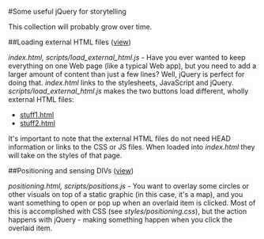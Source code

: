 #Some useful jQuery for storytelling

This collection will probably grow over time.

##Loading external HTML files ([view](http://macloo.github.io/jQuery_useful/index.html))

*index.html, scripts/load_external_html.js* - Have you ever wanted to keep 
everything on one Web page (like a typical Web app), but you need to add a 
larger amount of content than just a few lines? Well, jQuery is perfect for 
doing that. *index.html* links to the stylesheets, JavaScript and jQuery. 
*scripts/load_external_html.js* makes the two buttons load different, wholly 
external HTML files:

* [stuff1.html](http://macloo.github.io/jQuery_useful/stuff1.html)
* [stuff2.html](http://macloo.github.io/jQuery_useful/stuff2.html)

It's important to note that the external HTML files do not need HEAD information 
or links to the CSS or JS files. When loaded into *index.html* they will take on 
the styles of that page. 

##Positioning and sensing DIVs ([view](http://macloo.github.io/jQuery_useful/positioning.html))

*positioning.html, scripts/positions.js* - You want to overlay some circles or other visuals on top of a static graphic (in this case, it's a map), and you want something to open or pop up when an overlaid item is clicked. Most of this is accomplished with CSS (see *styles/positioning.css*), but the action happens with jQuery - making something happen when you click the overlaid item.

